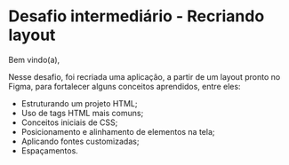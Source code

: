 # Desafio intermediário - Recriando layout

Bem vindo(a),

Nesse desafio, foi recriada uma aplicação, a partir de um layout pronto no Figma, para fortalecer alguns conceitos aprendidos, entre eles:

- Estruturando um projeto HTML;
- Uso de tags HTML mais comuns;
- Conceitos iniciais de CSS;
- Posicionamento e alinhamento de elementos na tela;
- Aplicando fontes customizadas;
- Espaçamentos.